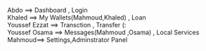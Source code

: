 Abdo ==> Dashboard , Login                                                     
Khaled ==> My Wallets(Mahmoud,Khaled) , Loan                                                    
Youssef Ezzat ==> Transction , Transfer (:                                              
Youssef Osama ==> Messages(Mahmoud ,Osama) , Local Services                                           
Mahmoud==> Settings,Adminstrator Panel
